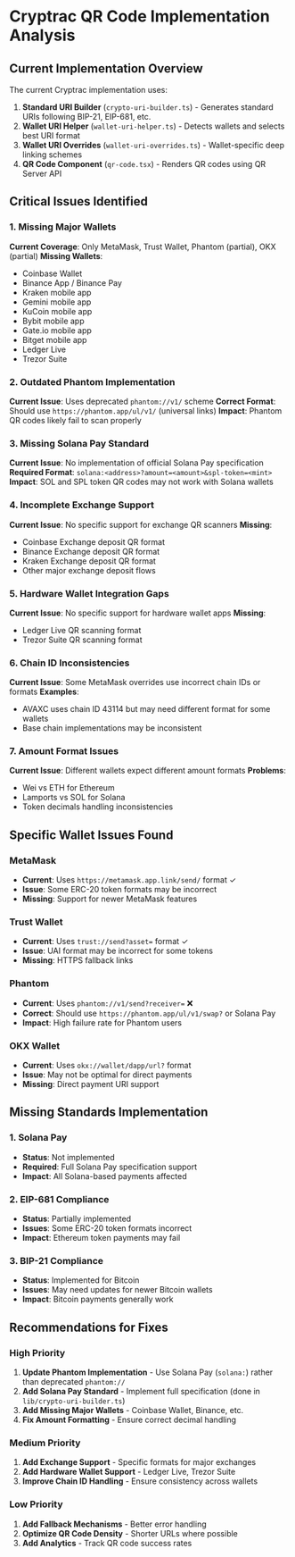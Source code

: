 # Cryptrac QR Code Implementation Analysis

## Current Implementation Overview

The current Cryptrac implementation uses:
1. **Standard URI Builder** (`crypto-uri-builder.ts`) - Generates standard URIs following BIP-21, EIP-681, etc.
2. **Wallet URI Helper** (`wallet-uri-helper.ts`) - Detects wallets and selects best URI format
3. **Wallet URI Overrides** (`wallet-uri-overrides.ts`) - Wallet-specific deep linking schemes
4. **QR Code Component** (`qr-code.tsx`) - Renders QR codes using QR Server API

## Critical Issues Identified

### 1. Missing Major Wallets
**Current Coverage**: Only MetaMask, Trust Wallet, Phantom (partial), OKX (partial)
**Missing Wallets**:
- Coinbase Wallet
- Binance App / Binance Pay
- Kraken mobile app
- Gemini mobile app
- KuCoin mobile app
- Bybit mobile app
- Gate.io mobile app
- Bitget mobile app
- Ledger Live
- Trezor Suite

### 2. Outdated Phantom Implementation
**Current Issue**: Uses deprecated `phantom://v1/` scheme
**Correct Format**: Should use `https://phantom.app/ul/v1/` (universal links)
**Impact**: Phantom QR codes likely fail to scan properly

### 3. Missing Solana Pay Standard
**Current Issue**: No implementation of official Solana Pay specification
**Required Format**: `solana:<address>?amount=<amount>&spl-token=<mint>`
**Impact**: SOL and SPL token QR codes may not work with Solana wallets

### 4. Incomplete Exchange Support
**Current Issue**: No specific support for exchange QR scanners
**Missing**: 
- Coinbase Exchange deposit QR format
- Binance Exchange deposit QR format
- Kraken Exchange deposit QR format
- Other major exchange deposit flows

### 5. Hardware Wallet Integration Gaps
**Current Issue**: No specific support for hardware wallet apps
**Missing**:
- Ledger Live QR scanning format
- Trezor Suite QR scanning format

### 6. Chain ID Inconsistencies
**Current Issue**: Some MetaMask overrides use incorrect chain IDs or formats
**Examples**:
- AVAXC uses chain ID 43114 but may need different format for some wallets
- Base chain implementations may be inconsistent

### 7. Amount Format Issues
**Current Issue**: Different wallets expect different amount formats
**Problems**:
- Wei vs ETH for Ethereum
- Lamports vs SOL for Solana
- Token decimals handling inconsistencies

## Specific Wallet Issues Found

### MetaMask
- **Current**: Uses `https://metamask.app.link/send/` format ✓
- **Issue**: Some ERC-20 token formats may be incorrect
- **Missing**: Support for newer MetaMask features

### Trust Wallet
- **Current**: Uses `trust://send?asset=` format ✓
- **Issue**: UAI format may be incorrect for some tokens
- **Missing**: HTTPS fallback links

### Phantom
- **Current**: Uses `phantom://v1/send?receiver=` ❌
- **Correct**: Should use `https://phantom.app/ul/v1/swap?` or Solana Pay
- **Impact**: High failure rate for Phantom users

### OKX Wallet
- **Current**: Uses `okx://wallet/dapp/url?` format
- **Issue**: May not be optimal for direct payments
- **Missing**: Direct payment URI support

## Missing Standards Implementation

### 1. Solana Pay
- **Status**: Not implemented
- **Required**: Full Solana Pay specification support
- **Impact**: All Solana-based payments affected

### 2. EIP-681 Compliance
- **Status**: Partially implemented
- **Issues**: Some ERC-20 token formats incorrect
- **Impact**: Ethereum token payments may fail

### 3. BIP-21 Compliance
- **Status**: Implemented for Bitcoin
- **Issues**: May need updates for newer Bitcoin wallets
- **Impact**: Bitcoin payments generally work

## Recommendations for Fixes

### High Priority
1. **Update Phantom Implementation** - Use Solana Pay (`solana:`) rather than deprecated `phantom://`
2. **Add Solana Pay Standard** - Implement full specification (done in `lib/crypto-uri-builder.ts`)
3. **Add Missing Major Wallets** - Coinbase Wallet, Binance, etc.
4. **Fix Amount Formatting** - Ensure correct decimal handling

### Medium Priority
1. **Add Exchange Support** - Specific formats for major exchanges
2. **Add Hardware Wallet Support** - Ledger Live, Trezor Suite
3. **Improve Chain ID Handling** - Ensure consistency across wallets

### Low Priority
1. **Add Fallback Mechanisms** - Better error handling
2. **Optimize QR Code Density** - Shorter URLs where possible
3. **Add Analytics** - Track QR code success rates
